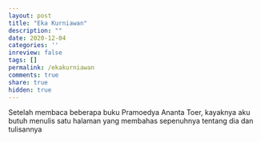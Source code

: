 ```yaml
---
layout: post
title: "Eka Kurniawan"
description: ""
date: 2020-12-04
categories: ''
inreview: false
tags: []
permalink: /ekakurniawan
comments: true
share: true
hidden: true
---
```


Setelah membaca beberapa buku Pramoedya Ananta Toer, kayaknya aku butuh menulis satu halaman yang membahas sepenuhnya tentang dia dan tulisannya